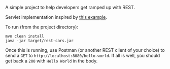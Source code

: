 A simple project to help developers get ramped up with REST.

Servlet implementation inspired by [this example](http://nikgrozev.com/2014/10/16/rest-with-embedded-jetty-and-jersey-in-a-single-jar-step-by-step/).

To run (from the project directory):

```
mvn clean install
java -jar target/rest-cars.jar
```

Once this is running, use Postman (or another REST client of your choice) to send a `GET` to `http://localhost:8080/hello-world`. If all is well, you should get back a `200` with `Hello World` in the body.